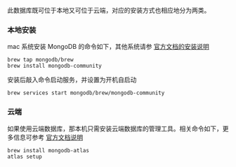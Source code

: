 此数据库既可位于本地又可位于云端，对应的安装方式也相应地分为两类。

### 本地安装

mac 系统安装 MongoDB 的命令如下，其他系统请参 [官方文档的安装说明](https://www.mongodb.com/docs/manual/administration/install-community/)

```shell
brew tap mongodb/brew
brew install mongodb-community
```

安装后敲入命令启动服务，并设置为开机自启动

```shell
brew services start mongodb/brew/mongodb-community
```

### 云端

如果使用云端数据库，那本机只需安装云端数据库的管理工具。相关命令如下，更多信息可参考 [官方文档说明](https://www.mongodb.com/try/download/community)

```shell
brew install mongodb-atlas
atlas setup
```
